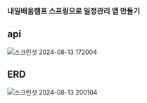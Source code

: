 ### 내일배움캠프 스프링으로 일정관리 앱 만들기

## api 
![스크린샷 2024-08-13 172004](https://github.com/user-attachments/assets/fb10d03e-42b1-4b14-b4a9-0f036579a6c5)

## ERD
![스크린샷 2024-08-13 200104](https://github.com/user-attachments/assets/1e7589e7-e326-49d1-b712-e031735b0516)
